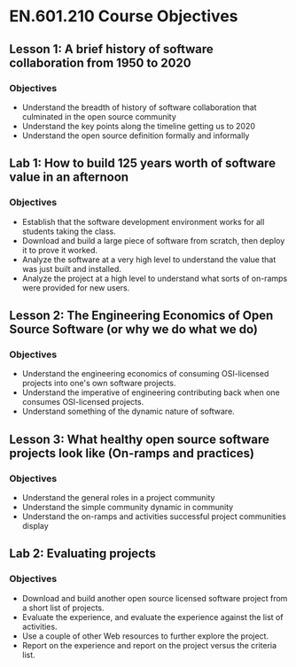 # EN.601.210 Course Objectives

## Lesson 1: A brief history of software collaboration from 1950 to 2020
### Objectives
* Understand the breadth of history of software collaboration that culminated in the open source community
* Understand the key points along the timeline getting us to 2020
* Understand the open source definition formally and informally

## Lab 1: How to build 125 years worth of software value in an afternoon
### Objectives
* Establish that the software development environment works for all students taking the class.
* Download and build a large piece of software from scratch, then deploy it to prove it worked.
* Analyze the software at a very high level to understand the value that was just built and installed.
* Analyze the project at a high level to understand what sorts of on-ramps were provided for new users.

## Lesson 2: The Engineering Economics of Open Source Software (or why we do what we do)
### Objectives
* Understand the engineering economics of consuming OSI-licensed projects into one's own software projects.
* Understand the imperative of engineering contributing back when one consumes OSI-licensed projects.
* Understand something of the dynamic nature of software.

## Lesson 3: What healthy open source software projects look like (On-ramps and practices)
### Objectives
* Understand the general roles in a project community
* Understand the simple community dynamic in community
* Understand the on-ramps and activities successful project communities display

## Lab 2: Evaluating projects
### Objectives
* Download and build another open source licensed software project from a short list of projects.
* Evaluate the experience, and evaluate the experience against the list of activities.
* Use a couple of other Web resources to further explore the project.
* Report on the experience and report on the project versus the criteria list.
